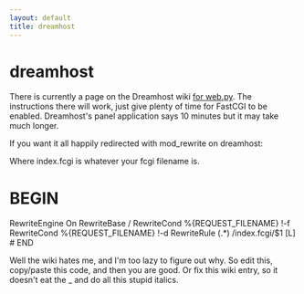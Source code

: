 ```yaml
---
layout: default
title: dreamhost
---
```


# dreamhost

There is currently a page on the Dreamhost wiki <a href="http://wiki.dreamhost.com/index.php/Web.py">for web.py</a>.   The instructions there will work, just give plenty of time for FastCGI to be enabled.  Dreamhost's panel application says 10 minutes but it may take much longer. 

If you want it all happily redirected with mod_rewrite on dreamhost:

Where index.fcgi is whatever your fcgi filename is.

  # BEGIN  
  <IfModule mod_rewrite.c>  
  RewriteEngine On  
  RewriteBase /  
  RewriteCond %{REQUEST_FILENAME} !-f  
  RewriteCond %{REQUEST_FILENAME} !-d  
  RewriteRule (.*) /index.fcgi/$1 [L]  
  </IfModule>  
  # END  

Well the wiki hates me, and I'm too lazy to figure out why.  So edit this, copy/paste this code, and then you are good.  Or fix this wiki entry, so it doesn't eat the _ and do all this stupid italics.